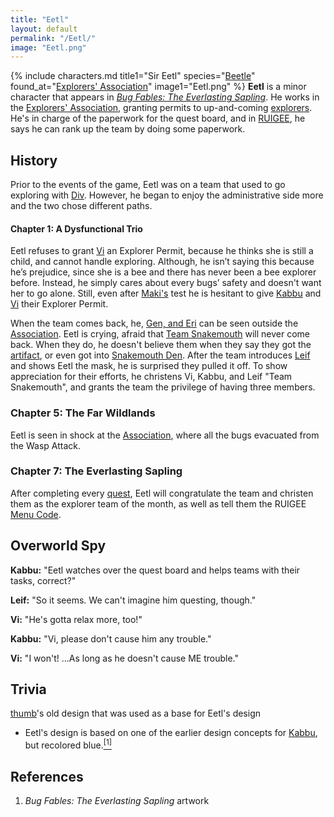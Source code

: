 ```yaml
---
title: "Eetl"
layout: default
permalink: "/Eetl/"
image: "Eetl.png"
---
```

{% include characters.md title1="Sir Eetl" species="[Beetle](/Beetle)" found_at="[Explorers' Association](/Explorers'_Association)" image1="Eetl.png" %}
**Eetl** is a minor character that appears in [*Bug Fables: The Everlasting Sapling*](/Bug_Fables:_The_Everlasting_Sapling). He works in the [Explorers' Association](/Explorers'_Association), granting permits to up-and-coming [explorers](/Exploration_Team). He's in charge of the paperwork for the quest board, and in [RUIGEE](/Menu_Codes), he says he can rank up the team by doing some paperwork.

## History
Prior to the events of the game, Eetl was on a team that used to go exploring with [Div](/Div). However, he began to enjoy the administrative side more and the two chose different paths.

#### Chapter 1: A Dysfunctional Trio
Eetl refuses to grant [Vi](/Vi) an Explorer Permit, because he thinks she is still a child, and cannot handle exploring. Although, he isn’t saying this because he’s prejudice, since she is a bee and there has never been a bee explorer before. Instead, he simply cares about every bugs’ safety and doesn't want her to go alone. Still, even after [Maki's](/Maki) test he is hesitant to give [Kabbu](/Kabbu) and [Vi](/Vi) their Explorer Permit.

When the team comes back, he, [Gen, and Eri](/Gen_and_Eri) can be seen outside the [Association](/Explorers'_Association). Eetl is crying, afraid that [Team Snakemouth](/Team_Snakemouth) will never come back. When they do, he doesn't believe them when they say they got the [artifact](/Ancient_Artifacts), or even got into [Snakemouth Den](/Snakemouth_Den). After the team introduces [Leif](/Leif) and shows Eetl the mask, he is surprised they pulled it off. To show appreciation for their efforts, he christens Vi, Kabbu, and Leif "Team Snakemouth", and grants the team the privilege of having three members.

### Chapter 5: The Far Wildlands
Eetl is seen in shock at the [Association](/Explorers'_Association), where all the bugs evacuated from the Wasp Attack.

### Chapter 7: The Everlasting Sapling
After completing every [quest](/Quests), Eetl will congratulate the team and christen them as the explorer team of the month, as well as tell them the RUIGEE [Menu Code](/Menu_Codes).

## Overworld Spy
**Kabbu:** "Eetl watches over the quest board and helps teams with their tasks, correct?"

**Leif:** "So it seems. We can't imagine him questing, though."

**Vi:** "He's gotta relax more, too!"

**Kabbu:** "Vi, please don't cause him any trouble."

**Vi:** "I won't! ...As long as he doesn't cause ME trouble."

## Trivia
[thumb](/File:Kabbu-Eetl-olddesign.png)'s old design that was used as a base for Eetl's design
* Eetl's design is based on one of the earlier design concepts for [Kabbu](/Kabbu), but recolored blue.[<sup>[1]</sup>](#references)

## References
1. *Bug Fables: The Everlasting Sapling* artwork